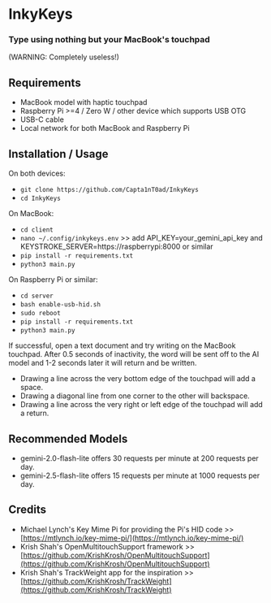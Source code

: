 # InkyKeys
### Type using nothing but your MacBook's touchpad
(WARNING: Completely useless!)

## Requirements
* MacBook model with haptic touchpad
* Raspberry Pi >=4 / Zero W / other device which supports USB OTG
* USB-C cable
* Local network for both MacBook and Raspberry Pi

## Installation / Usage
On both devices:
* `git clone https://github.com/Capta1nT0ad/InkyKeys`
* `cd InkyKeys`

On MacBook:
* `cd client`
* `nano ~/.config/inkykeys.env` >> add API_KEY=your_gemini_api_key and KEYSTROKE_SERVER=https://raspberrypi:8000 or similar
* `pip install -r requirements.txt`
* `python3 main.py`

On Raspberry Pi or similar:
* `cd server`
* `bash enable-usb-hid.sh`
* `sudo reboot`
* `pip install -r requirements.txt`
* `python3 main.py`

If successful, open a text document and try writing on the MacBook touchpad. After 0.5 seconds of inactivity, the word will be sent off to the AI model and 1-2 seconds later it will return and be written.

* Drawing a line across the very bottom edge of the touchpad will add a space. 
* Drawing a diagonal line from one corner to the other will backspace.
* Drawing a line across the very right or left edge of the touchpad will add a return.

## Recommended Models
* gemini-2.0-flash-lite offers 30 requests per minute at 200 requests per day.
* gemini-2.5-flash-lite offers 15 requests per minute at 1000 requests per day.

## Credits

* Michael Lynch's Key Mime Pi for providing the Pi's HID code >> [https://mtlynch.io/key-mime-pi/](https://mtlynch.io/key-mime-pi/)
* Krish Shah's OpenMultitouchSupport framework >> [https://github.com/KrishKrosh/OpenMultitouchSupport](https://github.com/KrishKrosh/OpenMultitouchSupport)
* Krish Shah's TrackWeight app for the inspiration >> [https://github.com/KrishKrosh/TrackWeight](https://github.com/KrishKrosh/TrackWeight)
